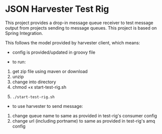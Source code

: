 JSON Harvester Test Rig
================================================================================
This project provides a drop-in message queue receiver to test message output from projects sending to message queues. This project is based on Spring Integration.

This follows the model provided by harvester client, which means:
* config is provided/updated in groovy file

* to run:

1. get zip file using maven or download
2.  unzip
3.   change into directory
4.    chmod +x start-test-rig.sh
5.     ./start-test-rig.sh

* to use harvester to send message:

1. change queue name to same as provided in test-rig's consumer config
2.  change url (including portname) to same as provided in test-rig's amq config
